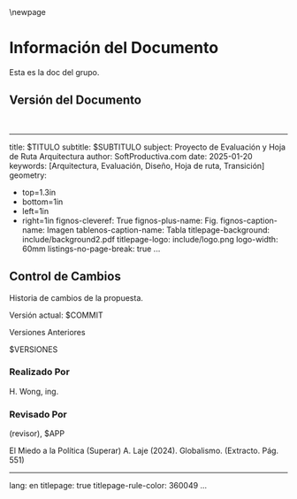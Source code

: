 
<div style="page-break-before: always;"></div>
\newpage

# Información del Documento

Esta es la doc del grupo.

## Versión del Documento

> 

<br>

---
title: $TITULO
subtitle: $SUBTITULO
subject: Proyecto de Evaluación y Hoja de Ruta Arquitectura
author: SoftProductiva.com
date: 2025-01-20
keywords: [Arquitectura, Evaluación, Diseño, Hoja de ruta, Transición]
geometry:
  - top=1.3in
  - bottom=1in
  - left=1in
  - right=1in
fignos-cleveref: True
fignos-plus-name: Fig.
fignos-caption-name: Imagen
tablenos-caption-name: Tabla
titlepage-background: include/background2.pdf
titlepage-logo: include/logo.png
logo-width: 60mm
listings-no-page-break: true
...

## Control de Cambios
Historia de cambios de la propuesta.


Versión actual: 
$COMMIT 


Versiones Anteriores

$VERSIONES


### Realizado Por
H. Wong, ing.

### Revisado Por
(revisor), $APP


El Miedo a la Política (Superar)
	A. Laje (2024). Globalismo. (Extracto. Pág. 551)





---
lang: en
titlepage: true
titlepage-rule-color: 360049
...

